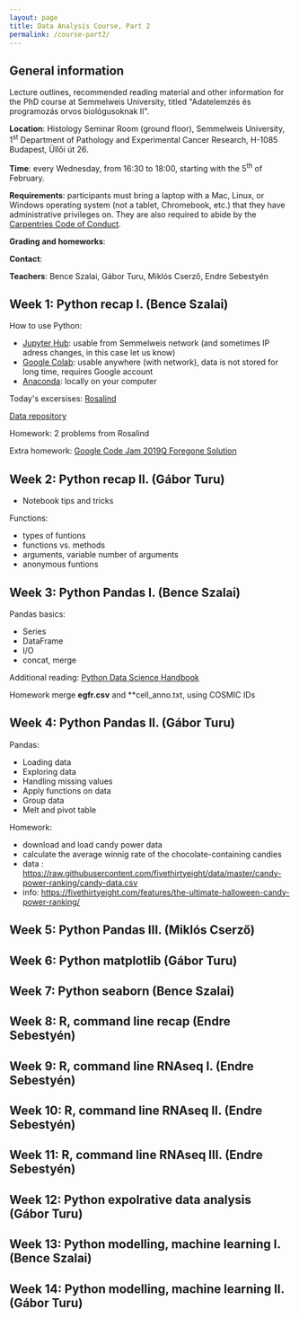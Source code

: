 ```yaml
---
layout: page
title: Data Analysis Course, Part 2
permalink: /course-part2/
---
```


## General information

Lecture outlines, recommended reading material and other information for the PhD
course at Semmelweis University, titled "Adatelemzés és programozás orvos
biológusoknak II".

**Location**: Histology Seminar Room (ground floor), Semmelweis University,
1<sup>st</sup> Department of Pathology and Experimental Cancer Research, H-1085
Budapest, Üllői út 26.

**Time**: every Wednesday, from 16:30 to 18:00, starting with the 5<sup>th</sup>
of February.

**Requirements**: participants must bring a laptop with a Mac, Linux, or Windows
operating system (not a tablet, Chromebook, etc.) that they have administrative
privileges on. They are also required to abide by the [Carpentries Code of
Conduct](https://docs.carpentries.org/topic_folders/policies/code-of-conduct.html).

**Grading and homeworks**:

**Contact**:

**Teachers**: Bence Szalai, Gábor Turu, Miklós Cserző, Endre Sebestyén

## Week 1: Python recap I. (Bence Szalai)
How to use Python:

* [Jupyter Hub](https://10.4.101.2:8000/hub/login): usable from Semmelweis network (and sometimes IP adress changes, in this case let us know)
* [Google Colab](https://colab.research.google.com): usable anywhere (with network), data is not stored for long time, requires Google account
* [Anaconda](https://www.anaconda.com/distribution/): locally on your computer

Today's excersises: [Rosalind](http://rosalind.info/problems/locations/)

[Data repository](https://drive.google.com/drive/folders/1f-3RZ-mrj3PaDMtBIzL79N2qLHBJA1oJ?usp=sharing)

Homework: 2 problems from Rosalind

Extra homework: [Google Code Jam 2019Q Foregone Solution](https://codingcompetitions.withgoogle.com/codejam/round/0000000000051705/0000000000088231)


## Week 2: Python recap II. (Gábor Turu)

 * Notebook tips and tricks

 Functions: 
 * types of funtions
 * functions vs. methods
 * arguments, variable number of arguments 
 * anonymous funtions

## Week 3: Python Pandas I. (Bence Szalai)
Pandas basics:

* Series
* DataFrame
* I/O
* concat, merge

Additional reading: [Python Data Science Handbook](https://jakevdp.github.io/PythonDataScienceHandbook/)

Homework merge **egfr.csv** and **cell_anno.txt, using COSMIC IDs

## Week 4: Python Pandas II. (Gábor Turu)

Pandas: 
 * Loading data
 * Exploring data
 * Handling missing values
 * Apply functions on data
 * Group data
 * Melt and pivot table

Homework: 
 * download and load candy power data
 * calculate the average winnig rate of the chocolate-containing candies
 * data : https://raw.githubusercontent.com/fivethirtyeight/data/master/candy-power-ranking/candy-data.csv
 * info: https://fivethirtyeight.com/features/the-ultimate-halloween-candy-power-ranking/

## Week 5: Python Pandas III. (Miklós Cserző)

## Week 6: Python matplotlib (Gábor Turu)

## Week 7: Python seaborn (Bence Szalai)

## Week 8: R, command line recap (Endre Sebestyén)

## Week 9: R, command line RNAseq I. (Endre Sebestyén)

## Week 10: R, command line RNAseq II. (Endre Sebestyén)

## Week 11: R, command line RNAseq III. (Endre Sebestyén)


## Week 12: Python expolrative data analysis (Gábor Turu)

## Week 13: Python modelling, machine learning I. (Bence Szalai)

## Week 14: Python modelling, machine learning II. (Gábor Turu)
